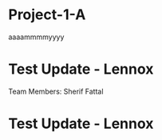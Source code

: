 # Project-1-A

aaaammmmyyyy
# Test Update - Lennox

Team Members:
Sherif Fattal

# Test Update - Lennox

